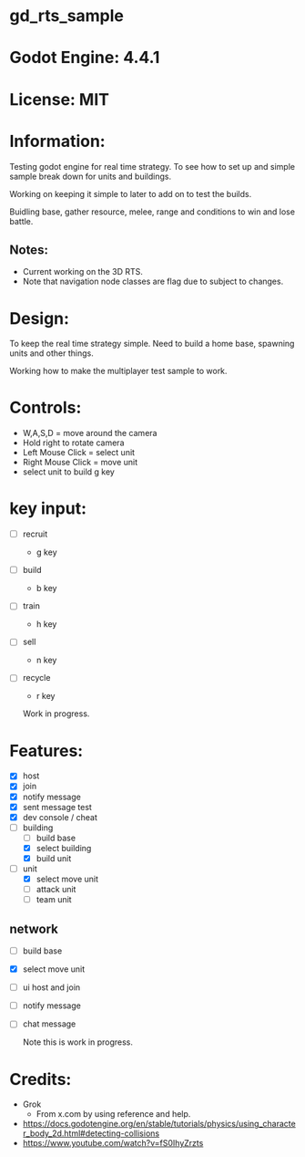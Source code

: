 # gd_rts_sample

# Godot Engine: 4.4.1

# License: MIT

# Information:
  Testing godot engine for real time strategy. To see how to set up and simple sample break down for units and buildings.

  Working on keeping it simple to later to add on to test the builds.

 Buidling base, gather resource, melee, range and conditions to win and lose battle.

## Notes:
- Current working on the 3D RTS.
- Note that navigation node classes are flag due to subject to changes.

# Design:
  To keep the  real time strategy simple. Need to build a home base, spawning units and other things.

  Working how to make the multiplayer test sample to work.

# Controls:
- W,A,S,D = move around the camera
- Hold right to rotate camera
- Left Mouse Click = select unit
- Right Mouse Click = move unit
- select unit to build g key

# key input:
- [ ] recruit
	- g key
- [ ] build
	- b key
- [ ] train
	- h key
- [ ] sell
	- n key
- [ ] recycle
	- r key
	
	
  Work in progress.

# Features:
- [x] host
- [x] join
- [x] notify message
- [x] sent message test
- [x] dev console / cheat
- [ ] building
	- [ ] build base
	- [x] select building
	- [x] build unit
- [ ] unit
	- [x] select move unit
	- [ ] attack unit
	- [ ] team unit

## network
- [ ] build base
- [x] select move unit
- [ ] ui host and join
- [ ] notify message
- [ ] chat message

  Note this is work in progress.

# Credits:
- Grok
	- From x.com by using reference and help. 
- https://docs.godotengine.org/en/stable/tutorials/physics/using_character_body_2d.html#detecting-collisions
- https://www.youtube.com/watch?v=fS0IhyZrzts
